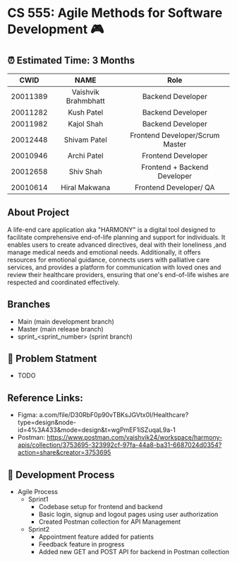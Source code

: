 # CS 555: Agile Methods for Software Development 🎮 

##  ⏰ Estimated Time: 3 Months

| CWID |                 NAME                  | Role |
|-------|:-------------------------------------:| :------: |
| 20011389     |    Vaishvik Brahmbhatt    | Backend Developer |
| 20011282     |    Kush Patel    | Backend Developer |
| 20011982     |       Kajol Shah       | Backend Developer | 
| 20012448    |       Shivam Patel       | Frontend Developer/Scrum Master |
| 20010946    |    Archi Patel    | Frontend Developer | 
| 20012658     |   Shiv Shah  | Frontend + Backend Developer | 
| 20010614    |  Hiral Makwana  |Frontend Developer/ QA |

## About Project

A life-end care application aka "HARMONY" is a digital tool designed to facilitate comprehensive end-of-life planning and support for individuals. It enables users to create advanced directives, deal with their loneliness ,and manage medical needs and emotional needs. Additionally, it offers resources for emotional guidance, connects users with palliative care services, and provides a platform for communication with loved ones and review their healthcare providers, ensuring that one's end-of-life wishes are respected and coordinated effectively.

## Branches

- Main (main development branch)
- Master (main release branch)
- sprint_<sprint_number> (sprint branch)

##  🧪 Problem Statment

- TODO

## Reference Links:
- Figma: a.com/file/D30RbF0p90vTBKsJGVtx0I/Healthcare?type=design&node-id=4%3A433&mode=design&t=wgPmEF1iSZuqaL9a-1
- Postman: https://www.postman.com/vaishvik24/workspace/harmony-apis/collection/3753695-323992cf-97fa-44a8-ba31-6687024d0354?action=share&creator=3753695 
## 🐛 Development  Process

- Agile Process
    - Sprint1
        - Codebase setup for frontend and backend
        - Basic login, signup and logout pages using user authorization
        - Created Postman collection for API Management
    - Sprint2
        - Appointment feature added for patients
        - Feedback feature in progress
        - Added new GET and POST API for backend in Postman collection

<!-- ## 🐛 Bugs/Issues

- TODO

## 💡 Testing

- TODO -->
